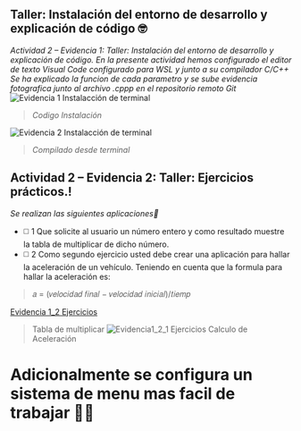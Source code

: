  ## Taller: Instalación del entorno de desarrollo y explicación de código 🤓
 _Actividad 2 – Evidencia 1: Taller: Instalación del entorno de desarrollo y explicación de código._
_En la presente actividad hemos configurado el editor de texto Visual Code configurado para WSL y junto a su compilador C/C++_
 _Se ha explicado la funcion de cada parametro y se sube evidencia fotografica junto al archivo .cppp en el repositorio remoto Git_ 
![Evidencia 1  Instalacción de terminal](https://user-images.githubusercontent.com/66846214/112212466-086f0100-8beb-11eb-86ea-1ac3ecb701d7.png)

> _Codigo Instalación_

![Evidencia 2  Instalacción de terminal](https://user-images.githubusercontent.com/66846214/112235140-09fcf100-8c0c-11eb-8545-7b21f2358ce5.png)

> _Compilado desde terminal_

##  Actividad 2 – Evidencia 2: Taller: Ejercicios prácticos.!

_Se realizan las siguientes aplicaciones🔽_
* ◻️ 1 Que solicite al usuario un número entero y como resultado muestre la tabla de multiplicar de dicho
número.
* ◻️ 2 Como segundo ejercicio usted debe crear una aplicación para hallar la aceleración de un vehículo. Teniendo en cuenta que la formula para hallar la aceleración es:

> 𝑎 = (𝑣𝑒𝑙𝑜𝑐𝑖𝑑𝑎𝑑 𝑓𝑖𝑛𝑎𝑙 − 𝑣𝑒𝑙𝑜𝑐𝑖𝑑𝑎𝑑 𝑖𝑛𝑖𝑐𝑖𝑎𝑙)/𝑡𝑖𝑒𝑚𝑝

[Evidencia 1_2  Ejercicios](https://user-images.githubusercontent.com/66846214/112243012-d07fb200-8c1a-11eb-8ce0-27b83c18ac2e.png)
>Tabla de multiplicar
![Evidencia1_2_1 Ejercicios](https://user-images.githubusercontent.com/66846214/112243022-d70e2980-8c1a-11eb-8df2-bdac681f1a5a.png)
> Calculo de Aceleración

# Adicionalmente se configura un sistema de menu mas facil de trabajar 👷‍♂️
